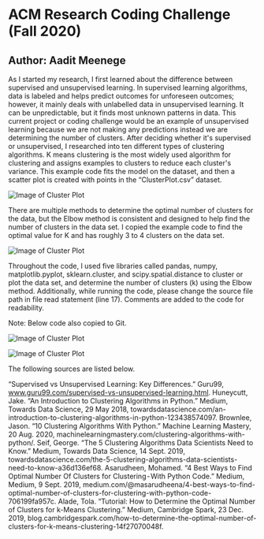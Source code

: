 # ACM Research Coding Challenge (Fall 2020) 
## Author: Aadit Meenege

As I started my research, I first learned about the difference between supervised and unsupervised learning. In supervised learning algorithms, data is labeled and helps predict outcomes for unforeseen outcomes; however, it mainly deals with unlabelled data in unsupervised learning. It can be unpredictable, but it finds most unknown patterns in data. This current project or coding challenge would be an example of unsupervised learning because we are not making any predictions instead we are determining the number of clusters. After deciding whether it's supervised or unsupervised, I researched into ten different types of clustering algorithms. K means clustering is the most widely used algorithm for clustering and assigns examples to clusters to reduce each cluster's variance. This example code fits the model on the dataset, and then a scatter plot is created with points in the “ClusterPlot.csv” dataset. 

![Image of Cluster Plot](ClusterPlot.png)
<br/>

There are multiple methods to determine the optimal number of clusters for the data, but the Elbow method is consistent and designed to help find the number of clusters in the data set. I copied the example code to find the optimal value for K and has roughly 3 to 4 clusters on the data set. 

![Image of Cluster Plot](ClusterPlot.png)
<br/>

Throughout the code, I used five libraries called pandas, numpy, matplotlib.pyplot, sklearn.cluster, and scipy.spatial.distance to cluster or plot the data set, and determine the number of clusters (k) using the Elbow method. Additionally, while running the code, please change the source file path in file read statement (line 17). Comments are added to the code for readability. 

Note: Below code also copied to Git. 

![Image of Cluster Plot](ClusterPlot.png)
<br/>

![Image of Cluster Plot](ClusterPlot.png)
<br/>

 The following sources are listed below.

“Supervised vs Unsupervised Learning: Key Differences.” Guru99, www.guru99.com/supervised-vs-unsupervised-learning.html. 
Huneycutt, Jake. “An Introduction to Clustering Algorithms in Python.” Medium, Towards Data Science, 29 May 2018, towardsdatascience.com/an-introduction-to-clustering-algorithms-in-python-123438574097. 
Brownlee, Jason. “10 Clustering Algorithms With Python.” Machine Learning Mastery, 20 Aug. 2020, machinelearningmastery.com/clustering-algorithms-with-python/. 
Seif, George. “The 5 Clustering Algorithms Data Scientists Need to Know.” Medium, Towards Data Science, 14 Sept. 2019, towardsdatascience.com/the-5-clustering-algorithms-data-scientists-need-to-know-a36d136ef68. 
Asarudheen, Mohamed. “4 Best Ways to Find Optimal Number Of Clusters for Clustering - With Python Code.” Medium, Medium, 9 Sept. 2019, medium.com/@masarudheena/4-best-ways-to-find-optimal-number-of-clusters-for-clustering-with-python-code-706199fa957c. 
Alade, Tola. “Tutorial: How to Determine the Optimal Number of Clusters for k-Means Clustering.” Medium, Cambridge Spark, 23 Dec. 2019, blog.cambridgespark.com/how-to-determine-the-optimal-number-of-clusters-for-k-means-clustering-14f27070048f. 
